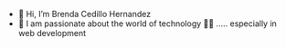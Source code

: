 - 👋 Hi, I’m Brenda Cedillo Hernandez 
- 🙌 I am passionate about the world of technology 🧐🥰
..... especially in web development

